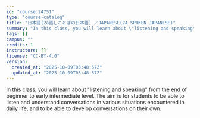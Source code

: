 ```yaml
---
id: "course:24751"
type: "course-catalog"
title: "日本語(2a話しことばの日本語) ／JAPANESE(2A SPOKEN JAPANESE)"
summary: "In this class, you will learn about \"listening and speaking\" from the end of beginner to early intermediate level. The a…"
tags: []
campus: ""
credits: 1
instructors: []
license: "CC-BY-4.0"
version:
  created_at: "2025-10-09T03:48:57Z"
  updated_at: "2025-10-09T03:48:57Z"
---
```

In this class, you will learn about "listening and speaking" from the end of beginner to early intermediate level. The aim is for students to be able to listen and understand conversations in various situations encountered in daily life, and to be able to develop conversations on their own.
